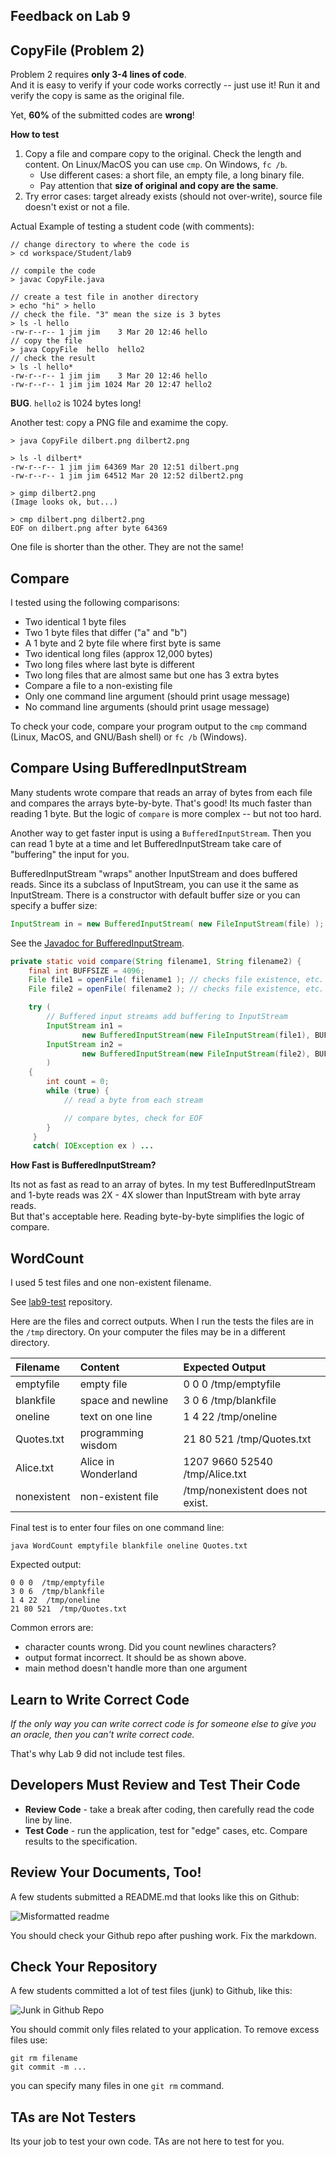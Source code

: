 ## Feedback on Lab 9

## CopyFile (Problem 2)

Problem 2 requires **only 3-4 lines of code**.   
And it is easy to verify if your code works correctly -- just use it!
Run it and verify the copy is same as the original file.

Yet, **60%** of the submitted codes are **wrong**!

**How to test**

1. Copy a file and compare copy to the original. Check the length and content. On Linux/MacOS you can use `cmp`. On Windows, `fc /b`.
    * Use different cases: a short file, an empty file, a long binary file.
    * Pay attention that **size of original and copy are the same**.
3. Try error cases: target already exists (should not over-write), source file doesn't exist or not a file.

Actual Example of testing a student code (with comments):

```
// change directory to where the code is
> cd workspace/Student/lab9

// compile the code
> javac CopyFile.java

// create a test file in another directory
> echo "hi" > hello
// check the file. "3" mean the size is 3 bytes
> ls -l hello
-rw-r--r-- 1 jim jim    3 Mar 20 12:46 hello
// copy the file
> java CopyFile  hello  hello2
// check the result
> ls -l hello*
-rw-r--r-- 1 jim jim    3 Mar 20 12:46 hello
-rw-r--r-- 1 jim jim 1024 Mar 20 12:47 hello2

```
**BUG**. `hello2` is 1024 bytes long!

Another test: copy a PNG file and examime the copy.

```
> java CopyFile dilbert.png dilbert2.png

> ls -l dilbert*
-rw-r--r-- 1 jim jim 64369 Mar 20 12:51 dilbert.png
-rw-r--r-- 1 jim jim 64512 Mar 20 12:52 dilbert2.png

> gimp dilbert2.png
(Image looks ok, but...)

> cmp dilbert.png dilbert2.png
EOF on dilbert.png after byte 64369
```
One file is shorter than the other.  They are not the same!

## Compare

I tested using the following comparisons:

* Two identical 1 byte files
* Two 1 byte files that differ ("a" and "b")
* A 1 byte and 2 byte file where first byte is same
* Two identical long files (approx 12,000 bytes)
* Two long files where last byte is different
* Two long files that are almost same but one has 3 extra bytes
* Compare a file to a non-existing file
* Only one command line argument (should print usage message)
* No command line arguments (should print usage message)

To check your code, compare your program output to the `cmp` command
(Linux, MacOS, and GNU/Bash shell) or `fc /b` (Windows).

## Compare Using BufferedInputStream

Many students wrote compare that reads an array of bytes from each file 
and compares the arrays byte-by-byte.  That's good!  Its much faster
than reading 1 byte.  But the logic of `compare` is more complex -- but
not too hard.

Another way to get faster input is using a `BufferedInputStream`.
Then you can read 1 byte at a time and let BufferedInputStream
take care of "buffering" the input for you.

BufferedInputStream "wraps" another InputStream and does buffered reads.
Since its a subclass of InputStream, you can use it the same as InputStream.
There is a constructor with default buffer size or you can specify a
buffer size:
```java
InputStream in = new BufferedInputStream( new FileInputStream(file) );
```

See the [Javadoc for BufferedInputStream](https://docs.oracle.com/javase/8/docs/api/java/io/BufferedInputStream.html).

```java
private static void compare(String filename1, String filename2) {
    final int BUFFSIZE = 4096;
    File file1 = openFile( filename1 ); // checks file existence, etc.
    File file2 = openFile( filename2 ); // checks file existence, etc.

    try (
        // Buffered input streams add buffering to InputStream
        InputStream in1 = 
                new BufferedInputStream(new FileInputStream(file1), BUFFSIZE);
        InputStream in2 = 
                new BufferedInputStream(new FileInputStream(file2), BUFFSIZE)
        ) 
    {
        int count = 0;
        while (true) {
            // read a byte from each stream

            // compare bytes, check for EOF
        }
     }
     catch( IOException ex ) ...
```

**How Fast is BufferedInputStream?**

Its not as fast as read to an array of bytes. In my test BufferedInputStream and 1-byte reads was 2X - 4X slower than InputStream with byte array reads.  
But that's acceptable here.  Reading byte-by-byte simplifies the logic of compare.

## WordCount

I used 5 test files and one non-existent filename.

See [lab9-test](https://github.com/OOP2020/lab9-test) repository.

Here are the files and correct outputs.
When I run the tests the files are in the `/tmp` directory.
On your computer the files may be in a different directory.

| Filename    | Content    |  Expected Output                      |
|:------------|:-----------|:--------------------------------------|
| emptyfile   | empty file | 0 0 0 /tmp/emptyfile                  |
| blankfile   | space and newline | 3 0 6 /tmp/blankfile           |
| oneline     | text on one line  | 1 4 22 /tmp/oneline            |
| Quotes.txt  | programming wisdom | 21 80 521 /tmp/Quotes.txt     |
| Alice.txt   | Alice in Wonderland | 1207 9660 52540 /tmp/Alice.txt |
| nonexistent | non-existent file  |/tmp/nonexistent does not exist. |

Final test is to enter four files on one command line:
```
java WordCount emptyfile blankfile oneline Quotes.txt
```
Expected output:
```
0 0 0  /tmp/emptyfile
3 0 6  /tmp/blankfile
1 4 22  /tmp/oneline
21 80 521  /tmp/Quotes.txt
```

Common errors are:

* character counts wrong.  Did you count newlines characters?
* output format incorrect. It should be as shown above.
* main method doesn't handle more than one argument

## Learn to Write Correct Code 

*If the only way you can write correct code is for someone else
to give you an oracle, then you can't write correct code.*

That's why Lab 9 did not include test files.

## Developers Must Review and Test Their Code

* **Review Code** - take a break after coding, then carefully read the code line by line.
* **Test Code** - run the application, test for "edge" cases, etc. Compare results to the specification.


## Review Your Documents, Too!

A few students submitted a README.md that looks like this on Github:

![Misformatted readme](Lab9-misformatted-readme.png)

You should check your Github repo after pushing work.
Fix the markdown.

## Check Your Repository

A few students committed a lot of test files (junk) to Github, like this:

![Junk in Github Repo](Lab9-excess-files.png)

You should commit only files related to your application.
To remove excess files use:

```
git rm filename 
git commit -m ...
```

you can specify many files in one `git rm` command.


## TAs are Not Testers

Its your job to test your own code.  TAs are not here to test for you.
